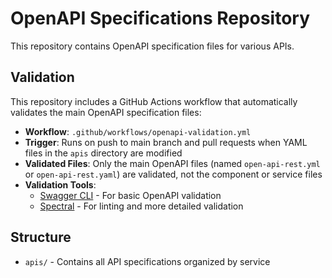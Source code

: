 # OpenAPI Specifications Repository

This repository contains OpenAPI specification files for various APIs.

## Validation

This repository includes a GitHub Actions workflow that automatically validates the main OpenAPI specification files:

- **Workflow**: `.github/workflows/openapi-validation.yml`
- **Trigger**: Runs on push to main branch and pull requests when YAML files in the `apis` directory are modified
- **Validated Files**: Only the main OpenAPI files (named `open-api-rest.yml` or `open-api-rest.yaml`) are validated, not the component or service files
- **Validation Tools**:
  - [Swagger CLI](https://github.com/APIDevTools/swagger-cli) - For basic OpenAPI validation
  - [Spectral](https://github.com/stoplightio/spectral) - For linting and more detailed validation

## Structure

- `apis/` - Contains all API specifications organized by service
